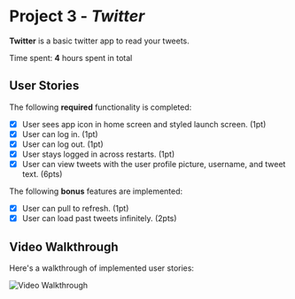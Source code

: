 # Project 3 - *Twitter*

**Twitter** is a basic twitter app to read your tweets.

Time spent: **4** hours spent in total

## User Stories

The following **required** functionality is completed:

- [X] User sees app icon in home screen and styled launch screen. (1pt)
- [X] User can log in. (1pt)
- [X] User can log out. (1pt)
- [X] User stays logged in across restarts. (1pt)
- [X] User can view tweets with the user profile picture, username, and tweet text. (6pts)

The following **bonus** features are implemented:

- [X] User can pull to refresh. (1pt)
- [X] User can load past tweets infinitely. (2pts)

## Video Walkthrough

Here's a walkthrough of implemented user stories:

<img src='https://media1.giphy.com/media/mYUhXH2P21qiXkjXaJ/giphy.gif?cid=790b761135c001cbc3fd9b57f5c879a02e5fff6e8299e3fc&rid=giphy.gif&ct=g' title='Video Walkthrough' width='' alt='Video Walkthrough' />

